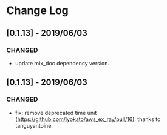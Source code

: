 # Change Log

## [0.1.13] - 2019/06/03

### CHANGED

- update mix_doc dependency version.


## [0.1.13] - 2019/06/03

### CHANGED

- fix: remove deprecated time unit (https://github.com/lyokato/aws_ex_ray/pull/16). thanks to tanguyantoine.

